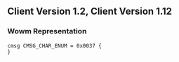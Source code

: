 ## Client Version 1.2, Client Version 1.12

### Wowm Representation
```rust,ignore
cmsg CMSG_CHAR_ENUM = 0x0037 {
}

```
